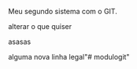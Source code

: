 Meu segundo sistema com o GIT.

alterar o que quiser

asasas

alguma nova linha legal"# modulogit" 
